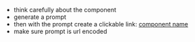 
- think carefully about the component
- generate a prompt
- then with the prompt create a clickable link: [component name](https://v0.dev/chat?q={prompt})
- make sure prompt is url encoded